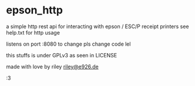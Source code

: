 # epson_http

a simple http rest api for interacting with epson / ESC/P receipt printers
see help.txt for http usage

listens on port :8080 to change pls change code lel

this stuffs is under GPLv3 as seen in LICENSE

made with love by riley <riley@e926.de>


:3
